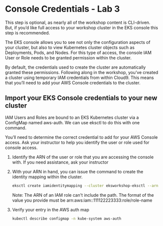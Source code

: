 # Console Credentials - Lab 3

This step is optional, as nearly all of the workshop content is CLI-driven. But, if you’d like full access to your workshop cluster in the EKS console this step is recommended.

The EKS console allows you to see not only the configuration aspects of your cluster, but also to view Kubernetes cluster objects such as Deployments, Pods, and Nodes. For this type of access, the console IAM User or Role needs to be granted permission within the cluster.

By default, the credentials used to create the cluster are automatically granted these permissions. Following along in the workshop, you’ve created a cluster using temporary IAM credentials from within Cloud9. This means that you’ll need to add your AWS Console credentials to the cluster.

## Import your EKS Console credentials to your new cluster

IAM Users and Roles are bound to an EKS Kubernetes cluster via a ConfigMap named aws-auth. We can use eksctl to do this with one command.

You’ll need to determine the correct credential to add for your AWS Console access. Ask your instructor to help you identify the user or role used for console access.

1. Identify the ARN of the user or role that you are accessing the console with. If you need assistance, ask your instructor

2. With your ARN in hand, you can issue the command to create the identity mapping within the cluster.

    ```bash
    eksctl create iamidentitymapping --cluster eksworkshop-eksctl --arn ${rolearn} --group system:masters --username admin
    ```
    Note: The ARN of an IAM role can't include the path. The format of the value you provide must be arn:aws:iam::111122223333:role/role-name

2. Verify your entry in the AWS auth map

    ```bash
    kubectl describe configmap -n kube-system aws-auth
    ```